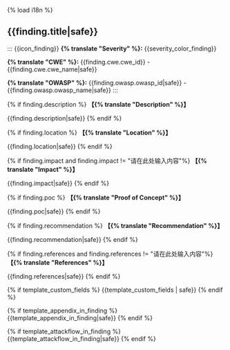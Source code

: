 {% load i18n %}

## {{finding.title|safe}}

::: {{icon_finding}}
**{% translate "Severity" %}:** {{severity_color_finding}}

**{% translate "CWE" %}:** {{finding.cwe.cwe_id}} - {{finding.cwe.cwe_name|safe}}

**{% translate "OWASP" %}:** {{finding.owasp.owasp_id|safe}} - {{finding.owasp.owasp_name|safe}}
:::

{% if finding.description %}
**【{% translate "Description" %}】**

{{finding.description|safe}}
{% endif %}

{% if finding.location %}
**【{% translate "Location" %}】**

{{finding.location|safe}}
{% endif %}

{% if finding.impact and finding.impact != "请在此处输入内容"%}
**【{% translate "Impact" %}】**

{{finding.impact|safe}}
{% endif %}

{% if finding.poc %}
**【{% translate "Proof of Concept" %}】**

{{finding.poc|safe}}
{% endif %}

{% if finding.recommendation %}
**【{% translate "Recommendation" %}】**

{{finding.recommendation|safe}}
{% endif %}

{% if finding.references and finding.references != "请在此处输入内容"%}
**【{% translate "References" %}】**

{{finding.references|safe}}
{% endif %}

{% if template_custom_fields %}
{{template_custom_fields | safe}}
{% endif %}

{% if template_appendix_in_finding %}
{{template_appendix_in_finding|safe}}
{% endif %}

{% if template_attackflow_in_finding %}
{{template_attackflow_in_finding|safe}}
{% endif %}
